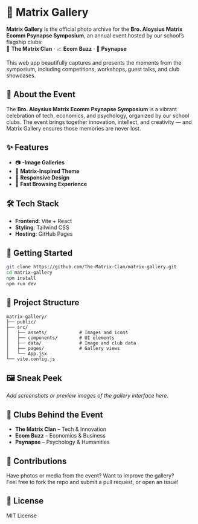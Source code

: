 # 📸 Matrix Gallery

**Matrix Gallery** is the official photo archive for the **Bro. Aloysius Matrix Ecomm Psynapse Symposium**, an annual event hosted by our school’s flagship clubs:  
🎯 **The Matrix Clan** · 📈 **Ecom Buzz** · 🧠 **Psynapse**

This web app beautifully captures and presents the moments from the symposium, including competitions, workshops, guest talks, and club showcases.

## 🏫 About the Event

The **Bro. Aloysius Matrix Ecomm Psynapse Symposium** is a vibrant celebration of tech, economics, and psychology, organized by our school clubs. The event brings together innovation, intellect, and creativity — and Matrix Gallery ensures those memories are never lost.

## ✨ Features

- 📷 **-Image Galleries**
- 🎨 **Matrix-Inspired Theme**
- 📱 **Responsive Design**
- 💨 **Fast Browsing Experience**

## 🛠️ Tech Stack

- **Frontend**: Vite + React 
- **Styling**: Tailwind CSS
- **Hosting**: GitHub Pages

## 🚀 Getting Started

```bash
git clone https://github.com/The-Matrix-Clan/matrix-gallery.git
cd matrix-gallery
npm install
npm run dev
```

## 📂 Project Structure

```
matrix-gallery/
├── public/
├── src/
│   ├── assets/            # Images and icons
│   ├── components/        # UI elements
│   ├── data/              # Image and club data
│   ├── pages/             # Gallery views
│   └── App.jsx
└── vite.config.js
```

## 🖼️ Sneak Peek

_Add screenshots or preview images of the gallery interface here._

## 🧠 Clubs Behind the Event

- **The Matrix Clan** – Tech & Innovation
- **Ecom Buzz** – Economics & Business
- **Psynapse** – Psychology & Humanities

## 🙌 Contributions

Have photos or media from the event? Want to improve the gallery?  
Feel free to fork the repo and submit a pull request, or open an issue!

## 📄 License

MIT License

